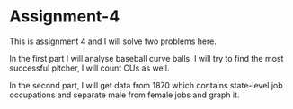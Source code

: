 # Assignment-4
This is assignment 4 and I will solve two problems here.

In the first part I will  analyse baseball curve balls. I will try to find the most successful pitcher, I will count CUs as well.

In the second part, I will get data from 1870 which contains state-level job occupations and separate male from female jobs and graph it.